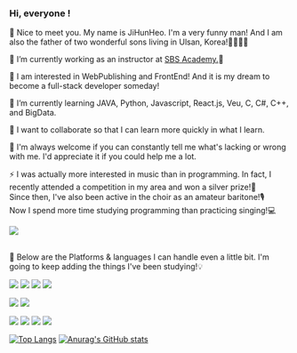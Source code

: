 ### Hi, everyone !
<p>
👋 Nice to meet you. My name is JiHunHeo. I'm a very funny man! And I am also the father of two wonderful sons living in Ulsan, Korea!👨‍👩‍👦‍👦

🔭 I’m currently working as an instructor at <a href="https://ulsan.sbsart.com/" target="_blank">SBS Academy.</a>🏢

👀 I am interested in WebPublishing and FrontEnd! And it is my dream to become a full-stack developer someday!

🌱 I’m currently learning JAVA, Python, Javascript, React.js, Veu, C, C#, C++, and BigData.

👯 I want to collaborate so that I can learn more quickly in what I learn.

🤔 I'm always welcome if you can constantly tell me what's lacking or wrong with me. I'd appreciate it if you could help me a lot.

⚡ I was actually more interested in music than in programming. In fact, I recently attended a competition in my area and won a silver prize!🥈<br>
   Since then, I've also been active in the choir as an amateur baritone!🎙<br>
   Now I spend more time studying programming than practicing singing!💻
</p>
<a href="mailto:soul070831@gmail.com" target="_blank"><img src="https://img.shields.io/badge/soul070831@gmail.com-1DDB16?style=flat-square&logo=Gmail&logoColor=white"/></a><br><br>
<p>
💪 Below are the Platforms & languages I can handle even a little bit. I'm going to keep adding the things I've been studying!💡
</p>
<p>
   <img src="https://img.shields.io/badge/-HTML5-%23E34F26?style=flat-square&logo=HTML5&logoColor=white"/>
   <img src="https://img.shields.io/badge/-CSS3-%231572B6?style=flat-square&logo=CSS3&logoColor=white"/>
   <img src="https://img.shields.io/badge/-Javascript-%23F7DF1E?style=flat-square&logo=Javascript&logoColor=black"/>
   <img src="https://img.shields.io/badge/-Jquery-%230769AD?style=flat-square&logo=Jquery&logoColor=white"/>
</p>
<p>
   <img src="https://img.shields.io/badge/Git-F05032?style=flat-square&logo=Git&logoColor=white"/>
   <img src="https://img.shields.io/badge/-GitHub-%23181717?style=flat-square&logo=GitHub&logoColor=white"/>
</p>
<p>
   <img src="https://img.shields.io/badge/-React-%2361DAFB?style=flat-square&logo=React&logoColor=black"/>
   <img src="https://img.shields.io/badge/-JAVA-%23E34F26?style=flat-square&logo=JAVA&logoColor=white"/>
   <img src="https://img.shields.io/badge/-Python-%231572B6?style=flat-square&logo=Python&logoColor=white"/>
   <img src="https://img.shields.io/badge/-CLanguages-%231572B6?style=flat-square&logo=C&logoColor=white"/>
</p>

[![Top Langs](https://github-readme-stats.vercel.app/api/top-langs/?username=JiHunHeo)](https://github.com/JiHunHeo/github-readme-stats) [![Anurag's GitHub stats](https://github-readme-stats.vercel.app/api?username=JiHunHeo)](https://github.com/JiHunHeo/github-readme-stats)

